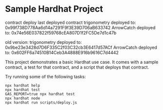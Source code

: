 # Sample Hardhat Project
contract deploy 
last deployed contract
trigonometry deployed to: 0x99f738D778Aa6d14a7291F9f3E39D706aB633742
ArrowCatch deployed to: 0x74e56E037822f59768cEA807D1f2FC5De7d1c47b

old version:
trigonometry deployed to: 0x9be23e3428d7D6F335C2f03C32cb3E6417d57ACf
ArrowCatch deployed to: 0x602FF6a74510B14Ceb3A4888E916b9616C7d4442

This project demonstrates a basic Hardhat use case. It comes with a sample contract, a test for that contract, and a script that deploys that contract.

Try running some of the following tasks:

```shell
npx hardhat help
npx hardhat test
GAS_REPORT=true npx hardhat test
npx hardhat node
npx hardhat run scripts/deploy.js
```
